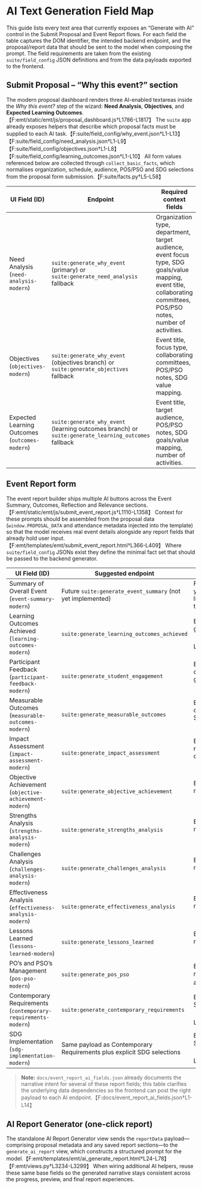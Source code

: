 # AI Text Generation Field Map

This guide lists every text area that currently exposes an “Generate with AI” control in the Submit Proposal and Event Report flows. For each field the table captures the DOM identifier, the intended backend endpoint, and the proposal/report data that should be sent to the model when composing the prompt. The field requirements are taken from the existing `suite/field_config` JSON definitions and from the data payloads exported to the frontend.

## Submit Proposal – “Why this event?” section

The modern proposal dashboard renders three AI-enabled textareas inside the *Why this event?* step of the wizard: **Need Analysis**, **Objectives**, and **Expected Learning Outcomes**.【F:emt/static/emt/js/proposal_dashboard.js†L1786-L1817】 The `suite` app already exposes helpers that describe which proposal facts must be supplied to each AI task.【F:suite/field_config/why_event.json†L1-L13】【F:suite/field_config/need_analysis.json†L1-L9】【F:suite/field_config/objectives.json†L1-L8】【F:suite/field_config/learning_outcomes.json†L1-L10】 All form values referenced below are collected through `collect_basic_facts`, which normalises organization, schedule, audience, POS/PSO and SDG selections from the proposal form submission.【F:suite/facts.py†L5-L58】

| UI Field (ID) | Endpoint | Required context fields |
| --- | --- | --- |
| Need Analysis (`need-analysis-modern`) | `suite:generate_why_event` (primary) or `suite:generate_need_analysis` fallback | Organization type, department, target audience, event focus type, SDG goals/value mapping, event title, collaborating committees, POS/PSO notes, number of activities. |
| Objectives (`objectives-modern`) | `suite:generate_why_event` (objectives branch) or `suite:generate_objectives` fallback | Event title, focus type, collaborating committees, POS/PSO notes, SDG value mapping. |
| Expected Learning Outcomes (`outcomes-modern`) | `suite:generate_why_event` (learning outcomes branch) or `suite:generate_learning_outcomes` fallback | Event title, target audience, POS/PSO notes, SDG goals/value mapping, number of activities. |

## Event Report form

The event report builder ships multiple AI buttons across the Event Summary, Outcomes, Reflection and Relevance sections.【F:emt/static/emt/js/submit_event_report.js†L1110-L1358】 Context for these prompts should be assembled from the proposal data (`window.PROPOSAL_DATA` and attendance metadata injected into the template) so that the model receives real event details alongside any report fields that already hold user input.【F:emt/templates/emt/submit_event_report.html†L366-L409】 Where `suite/field_config` JSONs exist they define the minimal fact set that should be passed to the backend generator.

| UI Field (ID) | Suggested endpoint | Required context fields |
| --- | --- | --- |
| Summary of Overall Event (`event-summary-modern`) | Future `suite:generate_event_summary` (not yet implemented) | Full proposal metadata (title, department, venue, academic year, focus), event schedule, attendance counts, activities list, speakers, and any saved summary/beneficiary text so the narrative covers flow and participation. |
| Learning Outcomes Achieved (`learning-outcomes-modern`) | `suite:generate_learning_outcomes_achieved` | Event title, target audience, POS/PSO mapping, SDG goals/value mapping, number of activities.【F:suite/field_config/learning_outcomes_achieved.json†L1-L10】 |
| Participant Feedback (`participant-feedback-modern`) | `suite:generate_student_engagement` | Event title, target audience, number of activities, student coordinators, faculty in-charges, SDG value mapping to ground the engagement summary.【F:suite/field_config/student_engagement.json†L1-L10】 |
| Measurable Outcomes (`measurable-outcomes-modern`) | `suite:generate_measurable_outcomes` | Event title, target audience, number of activities, student coordinators, faculty in-charges, additional context notes, SDG value mapping.【F:suite/field_config/measurable_outcomes.json†L1-L11】 |
| Impact Assessment (`impact-assessment-modern`) | `suite:generate_impact_assessment` | Event title, target audience, focus type, SDG goals/value mapping, POS/PSO notes, additional context (e.g., qualitative observations).【F:suite/field_config/impact_assessment.json†L1-L11】 |
| Objective Achievement (`objective-achievement-modern`) | `suite:generate_objective_achievement` | Event title, target audience, focus type, SDG goals/value mapping, POS/PSO notes, number of activities.【F:suite/field_config/objective_achievement.json†L1-L11】 |
| Strengths Analysis (`strengths-analysis-modern`) | `suite:generate_strengths_analysis` | Event title, target audience, focus type, SDG goals/value mapping, POS/PSO notes, number of activities.【F:suite/field_config/strengths_analysis.json†L1-L11】 |
| Challenges Analysis (`challenges-analysis-modern`) | `suite:generate_challenges_analysis` | Event title, target audience, focus type, SDG goals/value mapping, POS/PSO notes, number of activities.【F:suite/field_config/challenges_analysis.json†L1-L11】 |
| Effectiveness Analysis (`effectiveness-analysis-modern`) | `suite:generate_effectiveness_analysis` | Event title, target audience, focus type, SDG goals/value mapping, POS/PSO notes, number of activities.【F:suite/field_config/effectiveness_analysis.json†L1-L11】 |
| Lessons Learned (`lessons-learned-modern`) | `suite:generate_lessons_learned` | Event title, target audience, focus type, SDG goals/value mapping, POS/PSO notes, number of activities.【F:suite/field_config/lessons_learned.json†L1-L11】 |
| PO’s and PSO’s Management (`pos-pso-modern`) | `suite:generate_pos_pso` | Event title, target audience, focus type, POS/PSO management text, SDG goals/value mapping, number of activities.【F:suite/field_config/pos_pso.json†L1-L11】 |
| Contemporary Requirements (`contemporary-requirements-modern`) | `suite:generate_contemporary_requirements` | Event title, target audience, focus type, POS/PSO notes, SDG goals/value mapping, number of activities.【F:suite/field_config/contemporary_requirements.json†L1-L11】 |
| SDG Implementation (`sdg-implementation-modern`) | Same payload as Contemporary Requirements plus explicit SDG selections | Event title, target audience, focus type, POS/PSO notes, SDG goals/value mapping, number of activities.【F:suite/field_config/contemporary_requirements.json†L1-L11】 |

> **Note:** `docs/event_report_ai_fields.json` already documents the narrative intent for several of these report fields; this table clarifies the underlying data dependencies so the frontend can post the right payload to each AI endpoint.【F:docs/event_report_ai_fields.json†L1-L14】

## AI Report Generator (one-click report)

The standalone AI Report Generator view sends the `reportData` payload—comprising proposal metadata and any saved report sections—to the `generate_ai_report` view, which constructs a structured prompt for the model.【F:emt/templates/emt/ai_generate_report.html†L24-L78】【F:emt/views.py†L3234-L3299】 When wiring additional AI helpers, reuse these same base fields so the generated narrative stays consistent across the progress, preview, and final report experiences.
